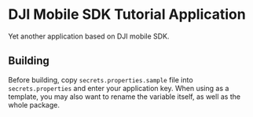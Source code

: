 # DJI Mobile SDK Tutorial Application

Yet another application based on DJI mobile SDK.

## Building

Before building, copy `secrets.properties.sample` file into `secrets.properties` and enter your application key.
When using as a template, you may also want to rename the variable itself, as well as the
whole package.
